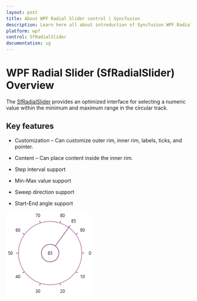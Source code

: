 ```yaml
---
layout: post
title: About WPF Radial Slider control | Syncfusion
description: Learn here all about introduction of Syncfusion WPF Radial Slider (SfRadialSlider) control, its elements and more.
platform: wpf
control: SfRadialSlider
documentation: ug
---
```


# WPF Radial Slider (SfRadialSlider) Overview

The [SfRadialSlider](https://help.syncfusion.com/cr/wpf/Syncfusion.Windows.Controls.Navigation.SfRadialSlider.html) provides an optimized interface for selecting a numeric value within the minimum and maximum range in the circular track.

## Key features

* Customization – Can customize outer rim, inner rim, labels, ticks, and pointer. 

* Content – Can place content inside the inner rim.

* Step interval support

* Min-Max value support

* Sweep direction support

* Start-End angle support

![Control Structure in WPF Radial Slider](overview_images/wpf-radial-slider-control-structure.png) 



